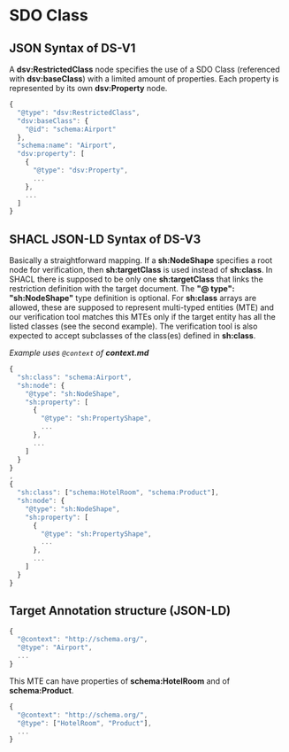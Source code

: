 # SDO Class

## JSON Syntax of DS-V1

A **dsv:RestrictedClass** node specifies the use of a SDO Class \(referenced with **dsv:baseClass**\) with a limited amount of properties. Each property is represented by its own **dsv:Property** node.

```javascript
{
  "@type": "dsv:RestrictedClass",
  "dsv:baseClass": {
    "@id": "schema:Airport"
  },
  "schema:name": "Airport",
  "dsv:property": [
    {
      "@type": "dsv:Property",
      ...
    },
    ...
  ]
}
```

## SHACL JSON-LD Syntax of DS-V3

Basically a straightforward mapping. If a **sh:NodeShape** specifies a root node for verification, then **sh:targetClass** is used instead of **sh:class**. In SHACL there is supposed to be only one **sh:targetClass** that links the restriction definition with the target document. The **"@ type": "sh:NodeShape"** type definition is optional. For **sh:class** arrays are allowed, these are supposed to represent multi-typed entities \(MTE\) and our verification tool matches this MTEs only if the target entity has all the listed classes \(see the second example\). The verification tool is also expected to accept subclasses of the class\(es\) defined in **sh:class**.

_Example uses `@context` of **context.md**_

```javascript
{
  "sh:class": "schema:Airport",
  "sh:node": {
    "@type": "sh:NodeShape",
    "sh:property": [
      {
        "@type": "sh:PropertyShape",
        ...
      },
      ...
    ]
  }
}
,
{
  "sh:class": ["schema:HotelRoom", "schema:Product"],
  "sh:node": {
    "@type": "sh:NodeShape",
    "sh:property": [
      {
        "@type": "sh:PropertyShape",
        ...
      },
      ...
    ]
  }
}
```

## Target Annotation structure \(JSON-LD\)

```javascript
{
  "@context": "http://schema.org/",
  "@type": "Airport",
  ...
}
```

This MTE can have properties of **schema:HotelRoom** and of **schema:Product**.

```javascript
{
  "@context": "http://schema.org/",
  "@type": ["HotelRoom", "Product"],
  ...
}
```

